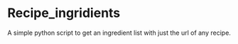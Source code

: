 # Recipe_ingridients
A simple python script to get an ingredient list with just the url of any recipe. 
